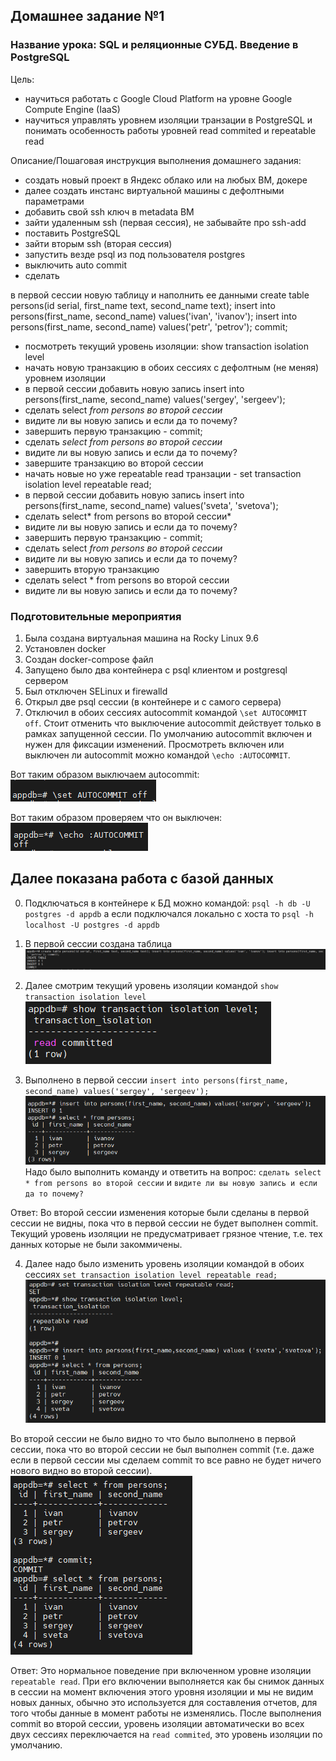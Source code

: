 ## Домашнее задание №1
### Название урока:   SQL и реляционные СУБД. Введение в PostgreSQL
Цель:
-   научиться работать с Google Cloud Platform на уровне Google Compute Engine (IaaS)
-   научиться управлять уровнем изоляции транзации в PostgreSQL и понимать особенность работы уровней read commited и repeatable read

Описание/Пошаговая инструкция выполнения домашнего задания:

-   создать новый проект в Яндекс облако или на любых ВМ, докере
-   далее создать инстанс виртуальной машины с дефолтными параметрами
-   добавить свой ssh ключ в metadata ВМ
-   зайти удаленным ssh (первая сессия), не забывайте про ssh-add
-   поставить PostgreSQL
-   зайти вторым ssh (вторая сессия)
-   запустить везде psql из под пользователя postgres
-   выключить auto commit
-   сделать

  
в первой сессии новую таблицу и наполнить ее данными create table persons(id serial, first_name text, second_name text); insert into persons(first_name, second_name) values('ivan', 'ivanov'); insert into persons(first_name, second_name) values('petr', 'petrov'); commit;

-   посмотреть текущий уровень изоляции: show transaction isolation level
-   начать новую транзакцию в обоих сессиях с дефолтным (не меняя) уровнем изоляции
-   в первой сессии добавить новую запись insert into persons(first_name, second_name) values('sergey', 'sergeev');
-   сделать select  _from persons во второй сессии_
-   видите ли вы новую запись и если да то почему?
-   завершить первую транзакцию - commit;
-   сделать  _select from persons во второй сессии_
-   видите ли вы новую запись и если да то почему?
-   завершите транзакцию во второй сессии
-   начать новые но уже repeatable read транзации - set transaction isolation level repeatable read;
-   в первой сессии добавить новую запись insert into persons(first_name, second_name) values('sveta', 'svetova');
-   сделать select* from persons во второй сессии*
-   видите ли вы новую запись и если да то почему?
-   завершить первую транзакцию - commit;
-   сделать select  _from persons во второй сессии_
-   видите ли вы новую запись и если да то почему?
-   завершить вторую транзакцию
-   сделать select * from persons во второй сессии
-   видите ли вы новую запись и если да то почему?


### Подготовительные мероприятия

1. Была создана виртуальная машина на Rocky Linux 9.6
2. Установлен docker
3. Создан docker-compose файл
4. Запущено было два контейнера с psql клиентом и postgresql сервером
5. Был отключен SELinux и firewalld
6. Открыл две psql сессии (в контейнере и с самого сервера)
7. Отключил в обоих сессиях autocommit командой ```\set AUTOCOMMIT off```. Стоит отменить что выключение autocommit действует только в рамках запущенной сессии. По умолчанию autocommit включен и нужен для фиксации изменений. Просмотреть включен или выключен ли autocommit можно командой ```\echo :AUTOCOMMIT```. 


Вот таким образом выключаем autocommit:
![Выключение автокоммита](screens/Autocommit_off.png)

Вот таким образом проверяем что он выключен:
![Проверка выключения автокоммита](screens/show_autocommit.png)

## Далее показана работа с базой данных

0. Подключаться в контейнере к БД можно командой: ```psql -h db -U postgres -d appdb``` а если подключался локально с хоста то ```psql -h localhost -U postgres -d appdb```

1. В первой сессии создана таблица
![Создание таблицы](screens/create_table.png)

2. Далее смотрим текущий уровень изоляции командой ```show transaction isolation level```
![Просмотр уровня изоляции сессии](screens/show_isolation_level.png)

3. Выполнено в первой сессии ```insert into persons(first_name, second_name) values('sergey', 'sergeev');```
![Первый insert в первой сессии](screens/first_insert_sergeev.png)
Надо было выполнить команду и ответить на вопрос: ```сделать select * from persons во второй сессии```
и ```видите ли вы новую запись и если да то почему?```

Ответ: Во второй сессии изменения которые были сделаны в первой сессии не видны, пока что в первой сессии не будет выполнен commit. Текущий уровень изоляции не предусматривает грязное чтение, т.е. тех данных которые не были закоммичены.

4. Далее надо было изменить уровень изоляции командой в обоих сессиях ```set transaction isolation level repeatable read;``` 
![Repeatable Read](screens/set_repeatable_read.png)

Во второй сессии не было видно то что было выполнено в первой сессии, пока что во второй сессии не был выполнен commit (т.е. даже если в первой сессии мы сделаем commit то все равно не будет ничего нового видно во второй сессии).
![Commit во второй сессии](screens/second_session_show_sveta_svetova.png)

Ответ: Это нормальное поведение при включенном уровне изоляции ```repeatable read```. При его включении выполняется как бы снимок данных в сессии на момент включения этого уровня изоляции и мы не видим новых данных, обычно это используется для составления отчетов, для того чтобы данные в момент работы не изменялись. После выполнения commit во второй сессии, уровень изоляции автоматически во всех двух сессиях переключается на ```read commited```, это уровень изоляции по умолчанию.